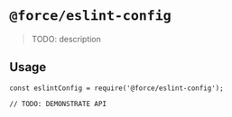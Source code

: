 # `@force/eslint-config`

> TODO: description

## Usage

```
const eslintConfig = require('@force/eslint-config');

// TODO: DEMONSTRATE API
```

